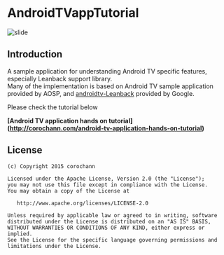 # AndroidTVappTutorial

![slide](https://raw.githubusercontent.com/corochann/AndroidTVappTutorial/master/assets/screenshot-20160512.png)

## Introduction
A sample application for understanding Android TV specific features, especially Leanback support library.<br />
Many of the implementation is based on Android TV sample application provided by AOSP,
and [androidtv-Leanback](https://github.com/googlesamples/androidtv-Leanback) provided by Google.

Please check the tutorial below

**[Android TV application hands on tutorial] (http://corochann.com/android-tv-application-hands-on-tutorial)**


## License
    (c) Copyright 2015 corochann

    Licensed under the Apache License, Version 2.0 (the "License");
    you may not use this file except in compliance with the License.
    You may obtain a copy of the License at

       http://www.apache.org/licenses/LICENSE-2.0

    Unless required by applicable law or agreed to in writing, software
    distributed under the License is distributed on an "AS IS" BASIS,
    WITHOUT WARRANTIES OR CONDITIONS OF ANY KIND, either express or implied.
    See the License for the specific language governing permissions and
    limitations under the License.
